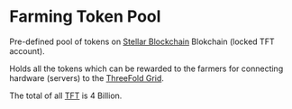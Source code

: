 
# Farming Token Pool

Pre-defined pool of tokens on [Stellar Blockchain](threefold__stellar_blockchain) Blokchain (locked TFT account).

Holds all the tokens which can be rewarded to the farmers for connecting hardware (servers) to the [ThreeFold Grid](threefold__threefold_grid).

The total of all [TFT](threefold__threefold_token) is 4 Billion.
